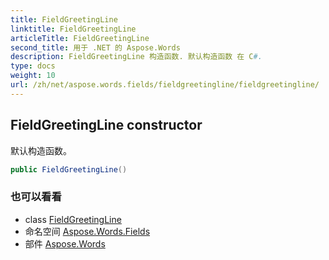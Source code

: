 ```yaml
---
title: FieldGreetingLine
linktitle: FieldGreetingLine
articleTitle: FieldGreetingLine
second_title: 用于 .NET 的 Aspose.Words
description: FieldGreetingLine 构造函数. 默认构造函数 在 C#.
type: docs
weight: 10
url: /zh/net/aspose.words.fields/fieldgreetingline/fieldgreetingline/
---
```

## FieldGreetingLine constructor

默认构造函数。

```csharp
public FieldGreetingLine()
```

### 也可以看看

* class [FieldGreetingLine](../)
* 命名空间 [Aspose.Words.Fields](../../../aspose.words.fields/)
* 部件 [Aspose.Words](../../../)
